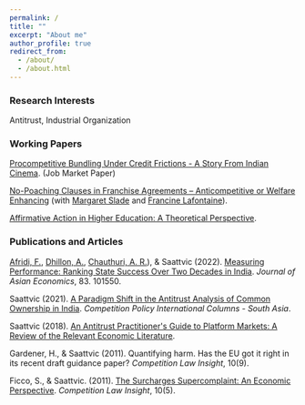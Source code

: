 ```yaml
---
permalink: /
title: ""
excerpt: "About me"
author_profile: true
redirect_from: 
  - /about/
  - /about.html
---
```


### Research Interests

Antitrust, Industrial Organization

### Working Papers

[Procompetitive Bundling Under Credit Frictions - A Story From Indian Cinema](/files/JMP.pdf). (Job Market Paper)

[No-Poaching Clauses in Franchise Agreements – Anticompetitive or Welfare Enhancing](https://papers.ssrn.com/sol3/papers.cfm?abstract_id=4404155) (with [Margaret Slade](https://economics.ubc.ca/faculty-and-staff/margaret-slade/) and [Francine Lafontaine](https://michiganross.umich.edu/faculty-research/faculty/francine-lafontaine)).

[Affirmative Action in Higher Education: A Theoretical Perspective](/files/mphil%20thesis.pdf). 

### Publications and Articles

[Afridi, F.](https://www.isid.ac.in/~fafridi/), [Dhillon, A.](https://www.kcl.ac.uk/people/amrita-dhillon), [Chauthuri, A. R.](https://economics.snu.edu.in/people/faculty/dr-arka-roy-chaudhuri)), & Saattvic (2022). [Measuring Performance: Ranking State Success Over Two Decades in India](https://www.sciencedirect.com/science/article/abs/pii/S1049007822001063).  *Journal of Asian Economics*, 83. 101550.

Saattvic (2021). [A Paradigm Shift in the Antitrust Analysis of Common Ownership in India](https://www.competitionpolicyinternational.com/a-paradigm-shift-in-the-antitrust-analysis-of-common-ownership-in-india/). *Competition Policy International Columns - South Asia*.

Saattvic (2018). [An Antitrust Practitioner's Guide to Platform Markets: A Review of the Relevant Economic Literature](https://ssrn.com/abstract=3157537). 

Gardener, H., & Saattvic (2011). Quantifying harm. Has the EU got it right in its recent draft guidance paper? *Competition Law Insight*, 10(9).

Ficco, S., & Saattvic. (2011). [The Surcharges Supercomplaint: An Economic Perspective](/files/the_surcharges_supercomplaint.pdf). *Competition Law Insight*, 10(5).
